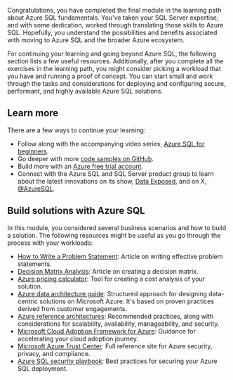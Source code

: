 Congratulations, you have completed the final module in the learning path about Azure SQL fundamentals. You've taken your SQL Server expertise, and with some dedication, worked through translating those skills to Azure SQL. Hopefully, you understand the possibilities and benefits associated with moving to Azure SQL and the broader Azure ecosystem.

For continuing your learning and going beyond Azure SQL, the following section lists a few useful resources. Additionally, after you complete all the exercises in the learning path, you might consider picking a workload that you have and running a proof of concept. You can start small and work through the tasks and considerations for deploying and configuring secure, performant, and highly available Azure SQL solutions.

## Learn more

There are a few ways to continue your learning:

- Follow along with the accompanying video series, [Azure SQL for beginners](https://aka.ms/azuresql4beginners?azure-portal=true).
- Go deeper with more [code samples on GitHub](https://aka.ms/sqlworkshops?azure-portal=true).
- Build more with an [Azure free trial account](https://aka.ms/c9-azurefree/?WT.mc_id=dataexposed-c9-niner?azure-portal=true).
- Connect with the Azure SQL and SQL Server product group to learn about the latest innovations on its show, [Data Exposed](https://aka.ms/dataexposedyt?azure-portal=true), and on X, [@AzureSQL](https://x.com/AzureSQL?azure-portal=true).

## Build solutions with Azure SQL

In this module, you considered several business scenarios and how to build a solution. The following resources might be useful as you go through the process with your workloads:

- [How to Write a Problem Statement](http://www.ceptara.com/blog/how-to-write-problem-statement?azure-portal=true): Article on writing effective problem statements.
- [Decision Matrix Analysis](https://www.mindtools.com/pages/article/newTED_03.htm?azure-portal=true): Article on creating a decision matrix.
- [Azure pricing calculator](https://azure.microsoft.com/pricing/calculator/?azure-portal=true): Tool for creating a cost analysis of your solution.
- [Azure data architecture guide](/azure/architecture/data-guide/?azure-portal=true): Structured approach for designing data-centric solutions on Microsoft Azure. It's based on proven practices derived from customer engagements.
- [Azure reference architectures](/azure/architecture/reference-architectures/?azure-portal=true): Recommended practices, along with considerations for scalability, availability, manageability, and security.
- [Microsoft Cloud Adoption Framework for Azure](/azure/architecture/cloud-adoption/?azure-portal=true): Guidance for accelerating your cloud adoption journey.
- [Microsoft Azure Trust Center](https://azure.microsoft.com/overview/trusted-cloud/?azure-portal=true): Full reference site for Azure security, privacy, and compliance.
- [Azure SQL security playbook](/azure/sql-database/sql-database-security-best-practice?azure-portal=true): Best practices for securing your Azure SQL deployment.
